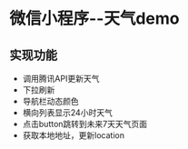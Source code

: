 # 微信小程序--天气demo
## 实现功能
* 调用腾讯API更新天气
* 下拉刷新
* 导航栏动态颜色
* 横向列表显示24小时天气
* 点击button跳转到未来7天天气页面
* 获取本地地址，更新location
